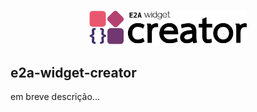 <p align="center">
    <img width=50% src="https://raw.githubusercontent.com/ecossistemaanima/e2a-widget-creator/main/assets/logo-4x1.png">
</p>

## e2a-widget-creator

em breve descrição...